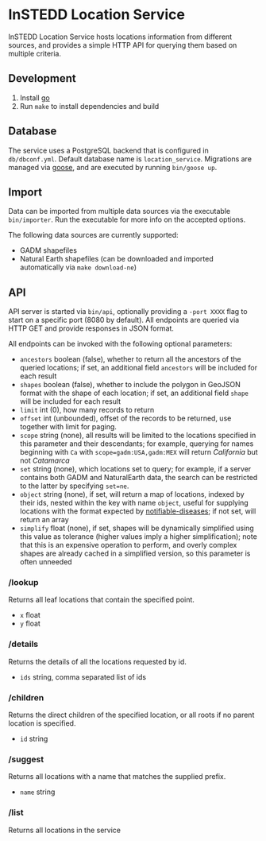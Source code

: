 # InSTEDD Location Service

InSTEDD Location Service hosts locations information from different sources, and provides a simple HTTP API for querying them based on multiple criteria.

## Development

1. Install [go](https://golang.org/)
2. Run `make` to install dependencies and build

## Database

The service uses a PostgreSQL backend that is configured in `db/dbconf.yml`. Default database name is `location_service`. Migrations are managed via [goose](https://bitbucket.org/liamstask/goose), and are executed by running `bin/goose up`.

## Import

Data can be imported from multiple data sources via the executable `bin/importer`. Run the executable for more info on the accepted options.

The following data sources are currently supported:

* GADM shapefiles
* Natural Earth shapefiles (can be downloaded and imported automatically via `make download-ne`)

## API

API server is started via `bin/api`, optionally providing a `-port XXXX` flag to start on a specific port (8080 by default). All endpoints are queried via HTTP GET and provide responses in JSON format.

All endpoints can be invoked with the following optional parameters:

* `ancestors` boolean (false), whether to return all the ancestors of the queried locations; if set, an additional field `ancestors` will be included for each result
* `shapes` boolean (false), whether to include the polygon in GeoJSON format with the shape of each location; if set, an additional field `shape` will be included for each result
* `limit` int (0), how many records to return
* `offset` int (unbounded), offset of the records to be returned, use together with limit for paging.
* `scope` string (none), all results will be limited to the locations specified in this parameter and their descendants; for example, querying for names beginning with `Ca` with `scope=gadm:USA,gadm:MEX` will return _California_ but not _Catamarca_
* `set` string (none), which locations set to query; for example, if a server contains both GADM and NaturalEarth data, the search can be restricted to the latter by specifying `set=ne`.
* `object` string (none), if set, will return a map of locations, indexed by their ids, nested within the key with name `object`, useful for supplying locations with the format expected by [notifiable-diseases](github.com/instedd/notifiable-diseases); if not set, will return an array
* `simplify` float (none), if set, shapes will be dynamically simplified using this value as tolerance (higher values imply a higher simplification); note that this is an expensive operation to perform, and overly complex shapes are already cached in a simplified version, so this parameter is often unneeded

### /lookup

Returns all leaf locations that contain the specified point.

- `x` float
- `y` float

### /details

Returns the details of all the locations requested by id.

- `ids` string, comma separated list of ids

### /children

Returns the direct children of the specified location, or all roots if no parent location is specified.

- `id` string

### /suggest

Returns all locations with a name that matches the supplied prefix.

- `name` string

### /list

Returns all locations in the service

